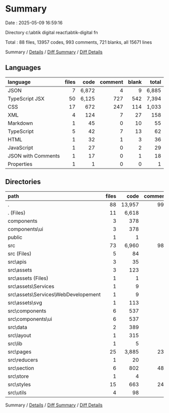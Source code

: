 # Summary

Date : 2025-05-09 16:59:16

Directory c:\\abtik digital react\\abtik-digital fn

Total : 88 files,  13957 codes, 993 comments, 721 blanks, all 15671 lines

Summary / [Details](details.md) / [Diff Summary](diff.md) / [Diff Details](diff-details.md)

## Languages
| language | files | code | comment | blank | total |
| :--- | ---: | ---: | ---: | ---: | ---: |
| JSON | 7 | 6,872 | 4 | 9 | 6,885 |
| TypeScript JSX | 50 | 6,125 | 727 | 542 | 7,394 |
| CSS | 17 | 672 | 247 | 114 | 1,033 |
| XML | 4 | 124 | 7 | 27 | 158 |
| Markdown | 1 | 45 | 0 | 10 | 55 |
| TypeScript | 5 | 42 | 7 | 13 | 62 |
| HTML | 1 | 32 | 1 | 3 | 36 |
| JavaScript | 1 | 27 | 0 | 2 | 29 |
| JSON with Comments | 1 | 17 | 0 | 1 | 18 |
| Properties | 1 | 1 | 0 | 0 | 1 |

## Directories
| path | files | code | comment | blank | total |
| :--- | ---: | ---: | ---: | ---: | ---: |
| . | 88 | 13,957 | 993 | 721 | 15,671 |
| . (Files) | 11 | 6,618 | 7 | 27 | 6,652 |
| components | 3 | 378 | 0 | 35 | 413 |
| components\\ui | 3 | 378 | 0 | 35 | 413 |
| public | 1 | 1 | 0 | 0 | 1 |
| src | 73 | 6,960 | 986 | 659 | 8,605 |
| src (Files) | 5 | 84 | 5 | 18 | 107 |
| src\\apis | 3 | 35 | 0 | 10 | 45 |
| src\\assets | 3 | 123 | 7 | 27 | 157 |
| src\\assets (Files) | 1 | 1 | 0 | 0 | 1 |
| src\\assets\\Services | 1 | 9 | 0 | 1 | 10 |
| src\\assets\\Services\\WebDevelopement | 1 | 9 | 0 | 1 | 10 |
| src\\assets\\svg | 1 | 113 | 7 | 26 | 146 |
| src\\components | 6 | 537 | 0 | 64 | 601 |
| src\\components\\ui | 6 | 537 | 0 | 64 | 601 |
| src\\data | 2 | 389 | 0 | 1 | 390 |
| src\\layout | 1 | 315 | 3 | 16 | 334 |
| src\\lib | 1 | 5 | 0 | 2 | 7 |
| src\\pages | 25 | 3,885 | 236 | 247 | 4,368 |
| src\\reducers | 1 | 20 | 4 | 6 | 30 |
| src\\section | 6 | 802 | 484 | 141 | 1,427 |
| src\\store | 1 | 4 | 0 | 1 | 5 |
| src\\styles | 15 | 663 | 247 | 111 | 1,021 |
| src\\utils | 4 | 98 | 0 | 15 | 113 |

Summary / [Details](details.md) / [Diff Summary](diff.md) / [Diff Details](diff-details.md)